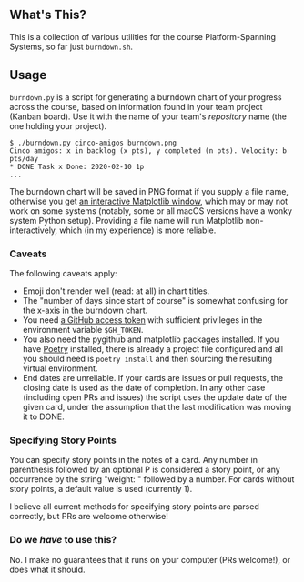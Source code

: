 ## What's This?

This is a collection of various utilities for the course Platform-Spanning
Systems, so far just `burndown.sh`.

## Usage

`burndown.py` is a script for generating a burndown chart of your progress
across the course, based on information found in your team project (Kanban
board). Use it with the name of your team's _repository_ name (the one holding
your project).

```
$ ./burndown.py cinco-amigos burndown.png
Cinco amigos: x in backlog (x pts), y completed (n pts). Velocity: b pts/day
* DONE Task x Done: 2020-02-10 1p
...
```

The burndown chart will be saved in PNG format if you supply a file name,
otherwise you get [an interactive Matplotlib
window](https://matplotlib.org/users/interactive.html), which may or may not
work on some systems (notably, some or all macOS versions have a wonky system
Python setup). Providing a file name will run Matplotlib non-interactively,
which (in my experience) is more reliable.

### Caveats

The following caveats apply:
- Emoji don't render well (read: at all) in chart titles.
- The "number of days since start of course" is somewhat confusing for the
  x-axis in the burndown chart.
- You need [a GitHub access token](https://github.com/settings/tokens) with
  sufficient privileges in the environment variable `$GH_TOKEN`.
- You also need the pygithub and matplotlib packages installed. If you have
  [Poetry](https://python-poetry.org/) installed, there is already a project
  file configured and all you should need is `poetry install` and then sourcing
  the resulting virtual environment.
- End dates are unreliable. If your cards are issues or pull requests, the
  closing date is used as the date of completion. In any other case (including
  open PRs and issues) the script uses the update date of the given card, under
  the assumption that the last modification was moving it to DONE.
  
  
### Specifying Story Points

You can specify story points in the notes of a card. Any number in parenthesis
followed by an optional P is considered a story point, or any occurrence by the
string "weight: " followed by a number. For cards without story points, a
default value is used (currently 1).

I believe all current methods for specifying story points are parsed correctly,
but PRs are welcome otherwise!

### Do we _have_ to use this?

No. I make no guarantees that it runs on your computer (PRs welcome!), or does
what it should.
